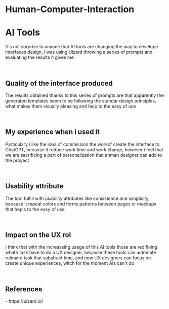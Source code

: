 # Human-Computer-Interaction
<H1>AI Tools</H1>
<p>It´s not sorprise to anyone that AI tools are changing the way to develope interfaces design, i was using Uizard throwing a series of prompts and evaluating the results it gives me</p><br>
<H2>Quality of the interface produced</H2>
<p>The results obtained thanks to this series of prompts are that apparently the generated templates seem to be following the standar design principles, what makes them visually pleasing and help to the easy of use</p><br>
<H2>My experience when i used it</H2>
<p>Particulary i like the idea of commission the workof create the interface to ChatGPT, because it reduce work time and work charge, however i feel that we are sacrificing a part of personalization that ahman designer can add to the proyect</p><br>
<H2>Usability attribute</H2>
<p>The tool fulfill with usability attributes like consistence and simplicity, because it repeat colors and forms patterns between pages or mockups that hepls to the easy of use</p><br>
<H2>Impact on the UX rol</H2>
<p>I think that with the increassing usege of this AI tools those are redifining whath task have to do a UX designer, because these tools can automate rutinaire task that substract time, and now UX designers can focus on create unique experiences, witch for the moment AIs can´t do</p><br>

<H2>References</H2>
- https://uizard.io/